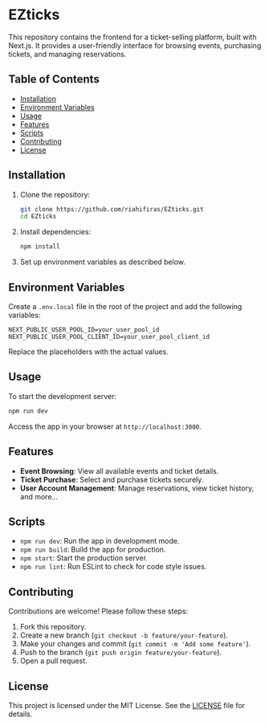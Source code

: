 
# EZticks

This repository contains the frontend for a ticket-selling platform, built with Next.js. It provides a user-friendly interface for browsing events, purchasing tickets, and managing reservations.

## Table of Contents
- [Installation](#installation)
- [Environment Variables](#environment-variables)
- [Usage](#usage)
- [Features](#features)
- [Scripts](#scripts)
- [Contributing](#contributing)
- [License](#license)

## Installation

1. Clone the repository:
    ```bash
    git clone https://github.com/riahifiras/EZticks.git
    cd EZticks
    ```

2. Install dependencies:
    ```bash
    npm install
    ```

3. Set up environment variables as described below.

## Environment Variables

Create a `.env.local` file in the root of the project and add the following variables:

```
NEXT_PUBLIC_USER_POOL_ID=your_user_pool_id
NEXT_PUBLIC_USER_POOL_CLIENT_ID=your_user_pool_client_id
```

Replace the placeholders with the actual values.

## Usage

To start the development server:
```bash
npm run dev
```

Access the app in your browser at `http://localhost:3000`.

## Features

- **Event Browsing**: View all available events and ticket details.
- **Ticket Purchase**: Select and purchase tickets securely.
- **User Account Management**: Manage reservations, view ticket history, and more...

## Scripts

- `npm run dev`: Run the app in development mode.
- `npm run build`: Build the app for production.
- `npm start`: Start the production server.
- `npm run lint`: Run ESLint to check for code style issues.

## Contributing

Contributions are welcome! Please follow these steps:

1. Fork this repository.
2. Create a new branch (`git checkout -b feature/your-feature`).
3. Make your changes and commit (`git commit -m 'Add some feature'`).
4. Push to the branch (`git push origin feature/your-feature`).
5. Open a pull request.

## License

This project is licensed under the MIT License. See the [LICENSE](LICENSE) file for details.
